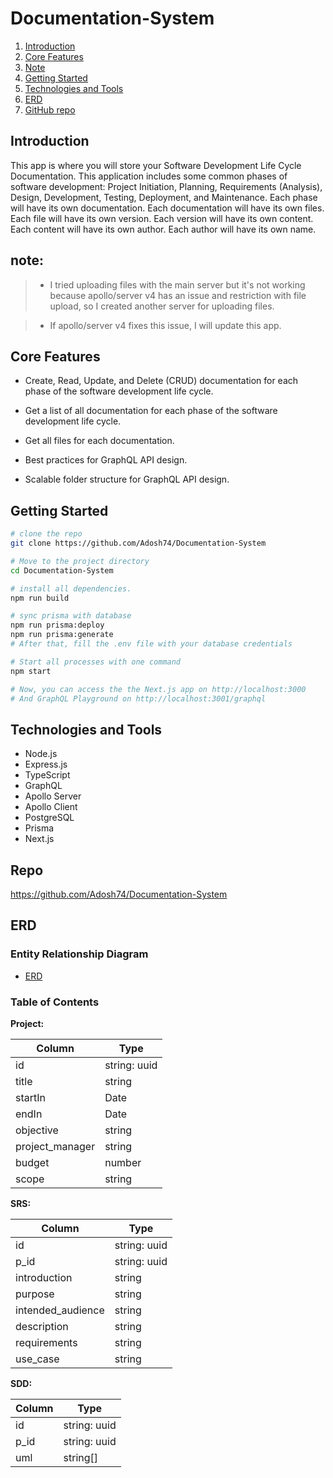 # Documentation-System

1. [Introduction](#introduction)
2. [Core Features](#core-features)
4. [Note](#note)
5. [Getting Started](#getting-started)
6. [Technologies and Tools](#technologies-and-tools)
7. [ERD](#erd)
8. [GitHub repo](#repo)

## Introduction

This app is where you will store your Software Development Life Cycle Documentation. This application includes some common phases of software development: Project Initiation, Planning, Requirements (Analysis), Design, Development, Testing, Deployment, and Maintenance. Each phase will have its own documentation. Each documentation will have its own files. Each file will have its own version. Each version will have its own content. Each content will have its own author. Each author will have its own name.

## note:
> - I tried uploading files with the main server but it's not working because apollo/server v4 has an issue and restriction with file upload, so I created another server for uploading files.

> - If apollo/server v4 fixes this issue, I will update this app.

## Core Features

-   Create, Read, Update, and Delete (CRUD) documentation for each phase of the software development life cycle.

-   Get a list of all documentation for each phase of the software development life cycle.

-   Get all files for each documentation.

-   Best practices for GraphQL API design.

-   Scalable folder structure for GraphQL API design.

## Getting Started
``` bash
# clone the repo
git clone https://github.com/Adosh74/Documentation-System

# Move to the project directory
cd Documentation-System

# install all dependencies.
npm run build

# sync prisma with database
npm run prisma:deploy
npm run prisma:generate
# After that, fill the .env file with your database credentials

# Start all processes with one command
npm start

# Now, you can access the the Next.js app on http://localhost:3000
# And GraphQL Playground on http://localhost:3001/graphql
```

## Technologies and Tools

-   Node.js
-   Express.js
-   TypeScript
-   GraphQL
-   Apollo Server
-   Apollo Client
-   PostgreSQL
-   Prisma
-   Next.js

## Repo
https://github.com/Adosh74/Documentation-System

## ERD

### Entity Relationship Diagram

-   [ERD](/ERD.dio)

### Table of Contents

**Project:**

| Column          | Type         |
| --------------- | ------------ |
| id              | string: uuid |
| title           | string       |
| startIn         | Date         |
| endIn           | Date         |
| objective       | string       |
| project_manager | string       |
| budget          | number       |
| scope           | string       |

**SRS:**

| Column            | Type         |
| ----------------- | ------------ |
| id                | string: uuid |
| p_id              | string: uuid |
| introduction      | string       |
| purpose           | string       |
| intended_audience | string       |
| description       | string       |
| requirements      | string       |
| use_case          | string       |

**SDD:**

| Column | Type         |
| ------ | ------------ |
| id     | string: uuid |
| p_id   | string: uuid |
| uml    | string[]     |
